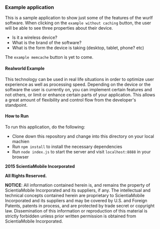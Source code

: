 ### Example application

This is a sample application to show just some of the features of the wurlf software. When clicking on the `example without caching` button, the user will be able to see three properties about their device.
* Is it a wireless device?
* What is the brand of the software?
* What is the form the device is taking (desktop, tablet, phone? etc)

The `example memcache` button is yet to come.  

#### Realworld Example
This technology can be used in real life situations in order to optimize user experience as well as processing speed. Depending on the device or the software the user is currently on, you can implement certain features and not others, or limit or enhance certain parts of your application.  This allows a great amount of flexibility and control flow from the developer's standpoint. 

#### How to Run
To run this application, do the following:
* Clone down this repository and change into this directory on your local machien
* Run `npm install` to install the necessary dependencies
* Run `node index.js` to start the server and visit `localhost:8888` in your browser

**2015 ScientiaMobile Incorporated**

**All Rights Reserved.**

**NOTICE**:  All information contained herein is, and remains the property of
ScientiaMobile Incorporated and its suppliers, if any.  The intellectual
and technical concepts contained herein are proprietary to ScientiaMobile
Incorporated and its suppliers and may be covered by U.S. and Foreign
Patents, patents in process, and are protected by trade secret or copyright
law. Dissemination of this information or reproduction of this material is
strictly forbidden unless prior written permission is obtained from 
ScientiaMobile Incorporated.
